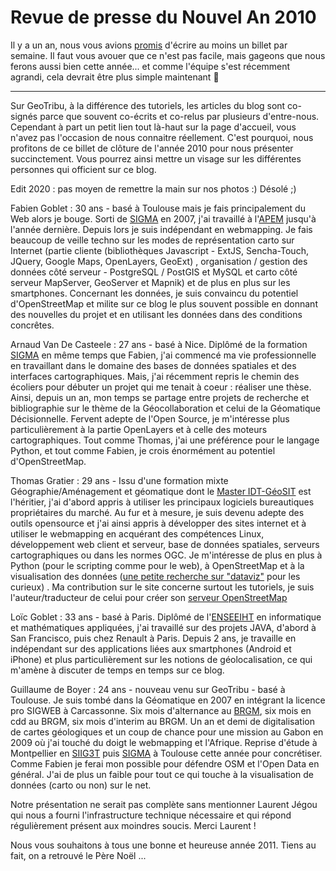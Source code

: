 # Revue de presse du Nouvel An 2010

Il y a un an, nous vous avions [promis](http://geotribu.net/node/189) d'écrire au moins un billet par semaine. Il faut vous avouer que ce n'est pas facile, mais gageons que nous ferons aussi bien cette année... et comme l'équipe s'est récemment agrandi, cela devrait être plus simple maintenant :slightly_smiling_face:

----

Sur GeoTribu, à la différence des tutoriels, les articles du blog sont co-signés parce que souvent co-écrits et co-relus par plusieurs d'entre-nous. Cependant à part un petit lien tout là-haut sur la page d'accueil, vous n'avez pas l'occasion de nous connaitre réellement. C'est pourquoi, nous profitons de ce billet de clôture de l'année 2010 pour nous présenter succinctement. Vous pourrez ainsi mettre un visage sur les différentes personnes qui officient sur ce blog.

Edit 2020 : pas moyen de remettre la main sur nos photos :) Désolé ;)


Fabien Goblet : 30 ans - basé à Toulouse mais je fais principalement du Web alors je bouge. Sorti de [SIGMA](http://sigma.ensat.fr/) en 2007, j'ai travaillé à l'[APEM](http://www.apem.asso.fr) jusqu'à l'année dernière. Depuis lors je suis indépendant en webmapping. Je fais beaucoup de veille techno sur les modes de représentation carto sur Internet (partie cliente (bibliothèques Javascript - ExtJS, Sencha-Touch, JQuery, Google Maps, OpenLayers, GeoExt) , organisation / gestion des données côté serveur - PostgreSQL / PostGIS et MySQL et carto côté serveur MapServer, GeoServer et Mapnik) et de plus en plus sur les smartphones. Concernant les données, je suis convaincu du potentiel d'OpenStreetMap et milite sur ce blog le plus souvent possible en donnant des nouvelles du projet et en utilisant les données dans des conditions concrêtes.

Arnaud Van De Casteele : 27 ans - basé à Nice. Diplômé de la formation [SIGMA](http://sigma.ensat.fr/) en même temps que Fabien, j'ai commencé ma vie professionnelle en travaillant dans le domaine des bases de données spatiales et des interfaces cartographiques. Mais, j'ai récemment repris le chemin des écoliers pour débuter un projet qui me tenait à coeur : réaliser une thèse. Ainsi, depuis un an, mon temps se partage entre projets de recherche et bibliographie sur le thème de la Géocollaboration et celui de la Géomatique Décisionnelle. Fervent adepte de l'Open Source, je m'intéresse plus particulièrement à la partie OpenLayers et à celle des moteurs cartographiques. Tout comme Thomas, j'ai une préférence pour le langage Python, et tout comme Fabien, je crois énormément au potentiel d'OpenStreetMap.


Thomas Gratier : 29 ans - Issu d'une formation mixte Géographie/Aménagement et géomatique dont le [Master IDT-GéoSIT](http://iga.ujf-grenoble.fr/masterSDT/__pages/Specialites/geosit/principale.html "Master IDT-GéoSIT") est l'héritier, j'ai d'abord appris à utiliser les principaux logiciels bureautiques propriétaires du marché. Au fur et à mesure, je suis devenu adepte des outils opensource et j'ai ainsi appris à développer des sites internet et à utiliser le webmapping en acquérant des compétences Linux, développement web client et serveur, base de données spatiales, serveurs cartographiques ou dans les normes OGC. Je m'intéresse de plus en plus à Python (pour le scripting comme pour le web), à OpenStreetMap et à la visualisation des données ([une petite recherche sur "dataviz"](http://twitter.com/#!/search?q=%23dataviz) pour les curieux) . Ma contribution sur le site concerne surtout les tutoriels, je suis l'auteur/traducteur de celui pour créer son [serveur OpenStreetMap](http://www.portailsig.org/content/geotribu-openstreetmap-creer-son-propre-serveur "serveur OpenStreetMap")


Loïc Goblet : 33 ans - basé à Paris. Diplômé de l'[ENSEEIHT](http://www.enseeiht.fr) en informatique et mathématiques appliquées, j'ai travaillé sur des projets JAVA, d'abord à San Francisco, puis chez Renault à Paris. Depuis 2 ans, je travaille en indépendant sur des applications liées aux smartphones (Android et iPhone) et plus particulièrement sur les notions de géolocalisation, ce qui m'amène à discuter de temps en temps sur ce blog.

Guillaume de Boyer : 24 ans - nouveau venu sur GeoTribu - basé à Toulouse. Je suis tombé dans la Géomatique en 2007 en intégrant la licence pro SIGWEB à Carcassonne. Six mois d'alternance au [BRGM](http://www.brgm.fr/), six mois en cdd au BRGM, six mois d'interim au BRGM. Un an et demi de digitalisation de cartes géologiques et un coup de chance pour une mission au Gabon en 2009 où j'ai touché du doigt le webmapping et l'Afrique. Reprise d'étude à Montpellier en [SIIG3T](http://www.univ-montp3.fr/siig3t/index.php) puis [SIGMA](http://sigma.ensat.fr/) à Toulouse cette année pour concrétiser. Comme Fabien je ferai mon possible pour défendre OSM et l'Open Data en général. J'ai de plus un faible pour tout ce qui touche à la visualisation de données (carto ou non) sur le net.

Notre présentation ne serait pas complète sans mentionner Laurent Jégou qui nous a fourni l'infrastructure technique nécessaire et qui répond régulièrement présent aux moindres soucis. Merci Laurent !

Nous vous souhaitons à tous une bonne et heureuse année 2011. Tiens au fait, on a retrouvé le Père Noël ...
